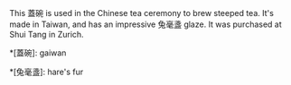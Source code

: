 This 蓋碗 is used in the Chinese tea ceremony to brew steeped tea. It's made in Taiwan, and has an impressive 兔毫盞 glaze. It was purchased at Shui Tang in Zurich.

*[蓋碗]: gaiwan

*[兔毫盞]: hare's fur
